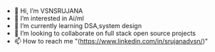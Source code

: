 - 👋 Hi, I’m VSNSRUJANA
- 👀 I’m interested in Ai/ml
- 🌱 I’m currently learning DSA,system design 
- 💞️ I’m looking to collaborate on full stack open source projects
- 📫 How to reach me "(https://www.linkedin.com/in/srujanadvsn/)"


<!---
VSNSRUJANA123/VSNSRUJANA123 is a ✨ special ✨ repository because its `README.md` (this file) appears on your GitHub profile.
You can click the Preview link to take a look at your changes.
--->
